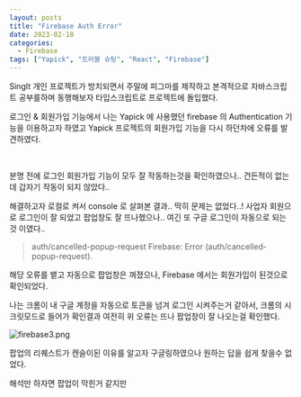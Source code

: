```yaml
---
layout: posts
title: "Firebase Auth Error"
date: 2023-02-18
categories:
  - Firebase
tags: ["Yapick", "트러블 슈팅", "React", "Firebase"]
---
```


SingIt 개인 프로젝트가 방치되면서 주말에 피그마를 제작하고 본격적으로 자바스크립트 공부를하며 동행해보자 타입스크립트로 프로젝트에 돌입했다.

로그인 & 회원가입 기능에서 나는 Yapick 에 사용했던 firebase 의 Authentication 기능을 이용하고자 하였고 Yapick 프로젝트의 회원가입 기능을 다시 하던차에 오류를 발견하였다.

<br>

분명 전에 로그인 회원가입 기능이 모두 잘 작동하는것을 확인하였으나.. 건든적이 없는데 갑자기 작동이 되지 않았다..

해결하고자 로컬로 켜서 console 로 살펴본 결과.. 딱히 문제는 없었다..! 사업자 회원으로 로그인이 잘 되었고 팝업창도 잘 뜨나했으나.. 여긴 또 구글 로그인이 자동으로 되는것 이였다..

> auth/cancelled-popup-request Firebase: Error (auth/cancelled-popup-request).

해당 오류를 뱉고 자동으로 팝업창은 껴졌으나, Firebase 에서는 회원가입이 된것으로 확인되었다.

나는 크롬이 내 구글 계정을 자동으로 토큰을 넘겨 로그인 시켜주는거 같아서, 크롬의 시크릿모드로 들어가 확인결과 여전히 위 오류는 뜨나 팝업창이 잘 나오는걸 확인했다.

![firebase3.png](/assets/img/firebase3.png)

팝업의 리퀘스트가 캔슬이된 이유를 알고자 구글링하였으나 원하는 답을 쉽게 찾을수 없었다.

해석만 하자면 팝업이 막힌거 같지만
